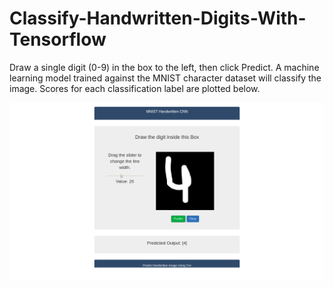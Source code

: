 # Classify-Handwritten-Digits-With-Tensorflow
Draw a single digit (0-9) in the box to the left, then click Predict.  A machine learning model trained against the MNIST character dataset will classify the image. Scores for each classification label are plotted below.

![alt text](model.png "sample")
